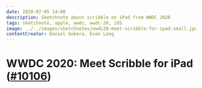 ```yaml
---
date: 2020-07-05 14:00
description: Sketchnote about scribble on iPad from WWDC 2020
tags: sketchnote, apple, wwdc, wwdc-20, iOS
image: ../../images/sketchnotes/wwdc20-meet-scribble-for-ipad-small.jpg
contentCreator: Daniel Gobera, Evan Long
---
```


# WWDC 2020: Meet Scribble for iPad ([#10106](https://developer.apple.com/wwdc20/10106))
